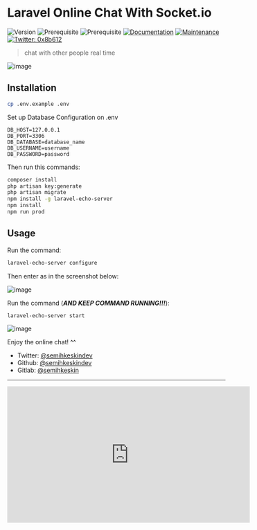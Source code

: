 # Laravel Online Chat With Socket.io
![Version](https://img.shields.io/badge/version-0.0.1-blue.svg?cacheSeconds=2592000)
![Prerequisite](https://img.shields.io/badge/npm-%3E%3D5.5.0-blue.svg)
![Prerequisite](https://img.shields.io/badge/node-%3E%3D9.3.0-blue.svg)
[![Documentation](https://img.shields.io/badge/documentation-yes-brightgreen.svg)](https://github.com/kefranabg/readme-md-generator#readme)
[![Maintenance](https://img.shields.io/badge/Maintained%3F-yes-green.svg)](https://github.com/kefranabg/readme-md-generator/graphs/commit-activity)
[![Twitter: 0x8b612](https://img.shields.io/twitter/follow/0x8b612.svg?style=social)](https://twitter.com/0x8b612)

> chat with other people real time

![image](https://i.ibb.co/QN14JmZ/image.png)


## Installation

```sh
cp .env.example .env
```

Set up Database Configuration on .env
```
DB_HOST=127.0.0.1
DB_PORT=3306
DB_DATABASE=database_name
DB_USERNAME=username
DB_PASSWORD=password
```

Then run this commands:
```sh
composer install
php artisan key:generate
php artisan migrate
npm install -g laravel-echo-server
npm install
npm run prod
```

## Usage

Run the command:
```sh
laravel-echo-server configure
```

Then enter as in the screenshot below:

![image](https://i.ibb.co/qFDxrxn/Screen-Shot-2020-01-12-at-19-12-28.png)


Run the command (**_AND KEEP COMMAND RUNNING!!!_**):
```sh
laravel-echo-server start
```

![image](https://i.ibb.co/DGMTpdy/image.png)

Enjoy the online chat! ^^

* Twitter: [@semihkeskindev](https://twitter.com/semihkeskindev)
* Github: [@semihkeskindev](https://github.com/semihkeskindev)
* Gitlab: [@semihkeskin](https://gitlab.com/semihkeskin)

***

<iframe width="560" height="315" src="https://www.youtube.com/embed/uPoA1zyLRyo" title="YouTube video player" frameborder="0" allow="accelerometer; autoplay; clipboard-write; encrypted-media; gyroscope; picture-in-picture" allowfullscreen></iframe>
